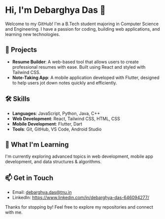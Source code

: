 # Hi, I'm Debarghya Das 👋

Welcome to my GitHub! I'm a B.Tech student majoring in Computer Science and Engineering. I have a passion for coding, building web applications, and learning new technologies. 

## 🚀 Projects

- **Resume Builder**: A web-based tool that allows users to create professional resumes with ease. Built using React and styled with Tailwind CSS.
- **Note-Taking App**: A mobile application developed with Flutter, designed to help users jot down notes quickly and efficiently.

## 🛠️ Skills

- **Languages**: JavaScript, Python, Java, C++
- **Web Development**: React, Tailwind CSS, HTML, CSS
- **Mobile Development**: Flutter, Dart
- **Tools**: Git, GitHub, VS Code, Android Studio

## 🌱 What I'm Learning

I'm currently exploring advanced topics in web development, mobile app development, and data structures & algorithms.

## 📫 Get in Touch

- Email: debarghya.das@tnu.in
- LinkedIn: https://www.linkedin.com/in/debarghya-das-646094277/

Thanks for stopping by! Feel free to explore my repositories and connect with me.
